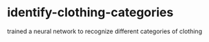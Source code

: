 # identify-clothing-categories
trained a neural network to recognize different categories of clothing
